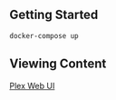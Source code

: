 Getting Started
-----
`docker-compose up`

Viewing Content
-----
[Plex Web UI](http://localhost:32400/web)
